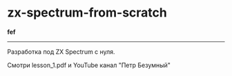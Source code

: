 # zx-spectrum-from-scratch
**fef**

-----------------------------------------------------------

Разработка под ZX Spectrum с нуля.

Смотри lesson_1.pdf и YouTube канал "Петр Безумный"
